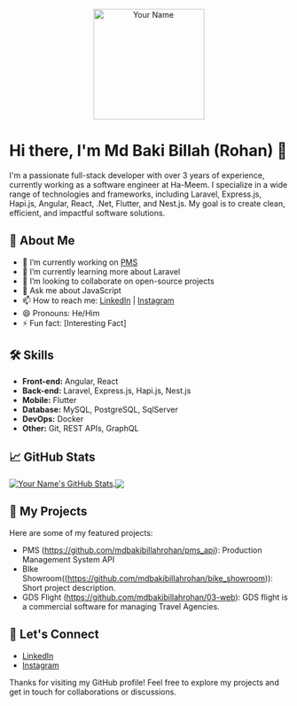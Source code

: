 <p align="center">
  <img src="https://avatars.githubusercontent.com/u/60601661?v=4" alt="Your Name" width="200"/>
</p>

# Hi there, I'm Md Baki Billah (Rohan) 👋

I'm a passionate full-stack developer with over 3 years of experience, currently working as a software engineer at Ha-Meem. I specialize in a wide range of technologies and frameworks, including Laravel, Express.js, Hapi.js, Angular, React, .Net, Flutter, and Nest.js. My goal is to create clean, efficient, and impactful software solutions.

## 🚀 About Me

- 🔭 I’m currently working on [PMS](https://github.com/mdbakibillahrohan/pms-api)
- 🌱 I’m currently learning more about Laravel
- 👯 I’m looking to collaborate on open-source projects
- 💬 Ask me about JavaScript
- 📫 How to reach me: [LinkedIn](https://www.linkedin.com/in/md-bakibillah-rohan-a4ab0b215/) | [Instagram](https://www.instagram.com/rohanmustafizurrahman)
- 😄 Pronouns: He/Him
- ⚡ Fun fact: [Interesting Fact]

## 🛠️ Skills

- **Front-end:** Angular, React
- **Back-end:** Laravel, Express.js, Hapi.js, Nest.js
- **Mobile:** Flutter
- **Database:** MySQL, PostgreSQL, SqlServer
- **DevOps:** Docker
- **Other:** Git, REST APIs, GraphQL

## 📈 GitHub Stats

<a href="https://github.com/mdbakibillahrohan">
  <img align="center" src="https://github-readme-stats.vercel.app/api?username=mdbakibillahrohan&show_icons=true&theme=dark" alt="Your Name's GitHub Stats" />
</a>
<a href="https://github.com/mdbakibillahrohan">
  <img align="center" src="https://github-readme-stats.vercel.app/api/top-langs/?username=mdbakibillahrohan&layout=compact&theme=dark" />
</a>

## 📂 My Projects

Here are some of my featured projects:

- PMS (https://github.com/mdbakibillahrohan/pms_api): Production Management System API
- BIke Showroom((https://github.com/mdbakibillahrohan/bike_showroom)): Short project description.
- GDS Flight (https://github.com/mdbakibillahrohan/03-web): GDS flight is a commercial software for managing Travel Agencies. 
## 🤝 Let's Connect

- [LinkedIn](https://www.linkedin.com/in/md-bakibillah-rohan-a4ab0b215/)
- [Instagram](https://www.instagram.com/rohanmustafizurrahman)

Thanks for visiting my GitHub profile! Feel free to explore my projects and get in touch for collaborations or discussions.
